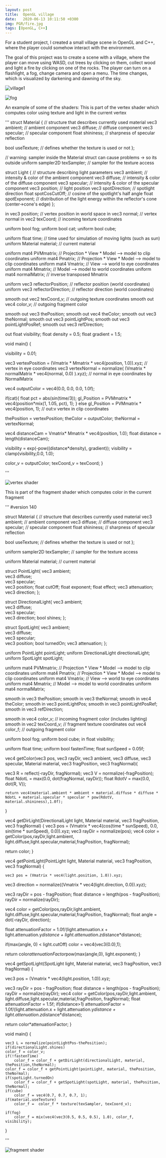 ```yaml
---
layout: post
title:  OpenGL village
date:   2020-06-13 10:11:50 +0300
img: PGR/fire.jpg
tags: [OpenGL, C++]
---
```

For a student project, I created a small village scene in OpenGL and C++, where the player could
somehow interact with the environment. 

The goal of this project was to create a scene with a village, where the player can move using WASD, 
cut trees by clicking on them, collect wood and light a fire by clicking on one of the rocks.
The player can turn on a flashlight, a fog, change camera and open a menu. The time changes, which is visualized by 
darkening and dawning of the sky.

![village1]({{site.baseurl}}/images/pages/PGR/screenshot1.jpg)

![fog]({{site.baseurl}}/images/pages/PGR/screenshot2.jpg)

An example of some of the shaders: 
This is part of the vertex shader which computes color using texture and light in the current vertex

'''
struct Material {      // structure that describes currently used material
vec3  ambient;       // ambient component
vec3  diffuse;       // diffuse component
vec3  specular;      // specular component
float shininess;     // sharpness of specular reflection

bool  useTexture;    // defines whether the texture is used or not
};

// warning: sampler inside the Material struct can cause problems -> so its outside
uniform sampler2D texSampler;  // sampler for the texture access

struct Light {         // structure describing light parameters
vec3  ambient;       // intensity & color of the ambient component
vec3  diffuse;       // intensity & color of the diffuse component
vec3  specular;      // intensity & color of the specular component
vec3  position;      // light position
vec3  spotDirection; // spotlight direction
float spotCosCutOff; // cosine of the spotlight's half angle
float spotExponent;  // distribution of the light energy within the reflector's cone (center->cone's edge)
};

in vec3 position;           // vertex position in world space
in vec3 normal;             // vertex normal
in vec2 texCoord;           // incoming texture coordinates

uniform bool fog;
uniform bool cat;
uniform bool cube;

uniform float time;         // time used for simulation of moving lights (such as sun)
uniform Material material;  // current material

uniform mat4 PVMmatrix;     // Projection * View * Model  --> model to clip coordinates
uniform mat4 Pmatrix;     // Projection * View * Model  --> model to clip coordinates
uniform mat4 Vmatrix;       // View                       --> world to eye coordinates
uniform mat4 Mmatrix;       // Model                      --> model to world coordinates
uniform mat4 normalMatrix;  // inverse transposed Mmatrix


uniform vec3 reflectorPosition;   // reflector position (world coordinates)
uniform vec3 reflectorDirection;  // reflector direction (world coordinates)

smooth out vec2 texCoord_v;  // outgoing texture coordinates
smooth out vec4 color_v;       // outgoing fragment color

smooth out vec3 thePosition;
smooth out vec4 theColor;
smooth out vec3 theNormal;
smooth out vec3 pointLightPos;
smooth out vec3 pointLightPosRef;
smooth out vec3 refDirection;


out float visibility;
float density = 0.5;
float gradient = 1.5;

void main() {

visibility = 0.01;

vec3 vertexPosition = (Vmatrix * Mmatrix * vec4(position, 1.0)).xyz;         // vertex in eye coordinates
vec3 vertexNormal   = normalize( (Vmatrix * normalMatrix * vec4(normal, 0.0) ).xyz);   // normal in eye coordinates by NormalMatrix

vec4 outputColor = vec4(0.0, 0.0, 0.0, 1.0f);

if(cat){
float pct = abs(sin(time/3));
gl_Position = PVMmatrix * vec4(position*mix(1, 1.05, pct), 1);
}
else
gl_Position = PVMmatrix * vec4(position, 1);   // out:v vertex in clip coordinates

thePosition = vertexPosition;
theColor = outputColor;
theNormal = vertexNormal;

vec4 distanceCam = Vmatrix* Mmatrix * vec4(position, 1.0);
float distance  = length(distanceCam);


visibility = exp(-pow((distance*density), gradient));
visibility = clamp(visibility,0.0, 1.0);

color_v = outputColor;
texCoord_v = texCoord;
}

'''

![vertex shader]({{site.baseurl}}/images/pages/PGR/openglvert.jpg)

This is part of the fragment shader which computes color in the current fragment

'''
#version 140

struct Material {           // structure that describes currently used material
vec3  ambient;            // ambient component
vec3  diffuse;            // diffuse component
vec3  specular;           // specular component
float shininess;          // sharpness of specular reflection

bool  useTexture;         // defines whether the texture is used or not
};

uniform sampler2D texSampler;  // sampler for the texture access

uniform Material material;     // current material

struct PointLight{
vec3  ambient;       
vec3  diffuse;      
vec3  specular;     
vec3  position;
float cutOff;
float exponent;
float effect;
vec3 attenuation;
vec3  direction;
};

struct DirectionalLight{
vec3  ambient;       
vec3  diffuse;      
vec3  specular;     
vec3  direction;
bool shines;
};

struct SpotLight{
vec3  ambient;       
vec3  diffuse;      
vec3  specular;     
vec3  position;
bool turnedOn;
vec3 attenuation;
};

uniform PointLight pointLight;
uniform DirectionalLight directionalLight;
uniform SpotLight spotLight;

uniform mat4 PVMmatrix;     // Projection * View * Model  --> model to clip coordinates
uniform mat4 Pmatrix;     // Projection * View * Model  --> model to clip coordinates
uniform mat4 Vmatrix;       // View                       --> world to eye coordinates
uniform mat4 Mmatrix;       // Model                      --> model to world coordinates
uniform mat4 normalMatrix;

smooth in vec3 thePosition;
smooth in vec3 theNormal;
smooth in vec4 theColor;
smooth in vec3 pointLightPos;
smooth in vec3 pointLightPosRef;
smooth in vec3 refDirection;

smooth in vec4 color_v;        // incoming fragment color (includes lighting)
smooth in vec2 texCoord_v;     // fragment texture coordinates
out vec4       color_f;        // outgoing fragment color

uniform bool fog;
uniform bool cube;
in float visibility;

uniform float time;
uniform bool fastenTime;
float sunSpeed = 0.05f;

vec4 getColor(vec3 pos, vec3 rayDir, vec3 ambient, vec3 diffuse, vec3 specular, Material material, vec3 fragPosition, vec3 fragNormal){

vec3 R = reflect(-rayDir, fragNormal);
vec3 V = normalize(-fragPosition);
float NdotL = max(0.0, dot(fragNormal, rayDir));
float RdotV = max(0.0, dot(R, V));

	return vec4(material.ambient * ambient + material.diffuse * diffuse * NdotL + material.specular * specular * pow(RdotV, material.shininess),1.0f);

}

vec4 getDirLight(DirectionalLight light, Material material, vec3 fragPosition, vec3 fragNormal) {
vec3 pos = (Vmatrix * vec4(cos(time * sunSpeed), 0.0, sin(time * sunSpeed), 0.0)).xyz;
vec3 rayDir = normalize(pos);
vec4 color = getColor(pos,rayDir,light.ambient, light.diffuse,light.specular,material,fragPosition, fragNormal);

return color;
}

vec4 getPointLight(PointLight light, Material material, vec3 fragPosition, vec3 fragNormal) {

	vec3 pos = (Vmatrix * vec4(light.position, 1.0)).xyz;

vec3 direction = normalize((Vmatrix * vec4(light.direction, 0.0)).xyz);

vec3 rayDir = pos - fragPosition;
float distance = length(pos - fragPosition);
rayDir = normalize(rayDir);

vec4 color =  getColor(pos,rayDir,light.ambient, light.diffuse,light.specular,material,fragPosition, fragNormal);
float angle = dot(-rayDir, direction);


float attenuationFactor = 1.0f/(light.attenuation.x + light.attenuation.y*distance + light.attenuation.z*distance*distance);

if(max(angle, 0) < light.cutOff)
color = vec4(vec3(0.0),1);

return color*attenuationFactor*pow(max(angle,0), light.exponent);
}

vec4 getSpotLight(SpotLight light, Material material, vec3 fragPosition, vec3 fragNormal) {

vec3 pos = (Vmatrix * vec4(light.position, 1.0)).xyz;

vec3 rayDir = pos - fragPosition;
float distance = length(pos - fragPosition);
rayDir = normalize(rayDir);
vec4 color =  getColor(pos,rayDir,light.ambient, light.diffuse,light.specular,material,fragPosition, fragNormal);
float attenuationFactor = 1.5f;
if(distance>1)
attenuationFactor = 1.0f/(light.attenuation.x + light.attenuation.y*distance + light.attenuation.z*distance*distance);

return color*attenuationFactor;
}

void main() {

	vec3 L = normalize(pointLightPos-thePosition);
	if(directionalLight.shines)
	color_f = color_v;
	if(!fastenTime)
		color_f = color_f + getDirLight(directionalLight, material, thePosition,theNormal);
	color_f = color_f + getPointLight(pointLight, material, thePosition, theNormal);
	if(spotLight.turnedOn)
		color_f = color_f + getSpotLight(spotLight, material, thePosition, theNormal);
	if(cube)
		color_f = vec4(0.7, 0.7, 0.7, 1);
	if(material.useTexture)
		color_f =  color_f * texture(texSampler, texCoord_v);

	if(fog)
		color_f = mix(vec4(vec3(0.5, 0.5, 0.5), 1.0), color_f, visibility);
}

'''


![fragment shader]({{site.baseurl}}/images/pages/PGR/openglfrag.jpg)